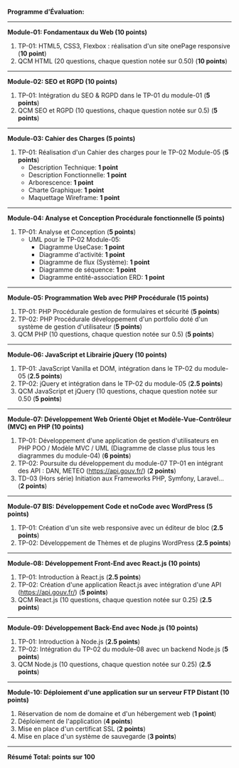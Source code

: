 **Programme d'Évaluation:**

---

**Module-01: Fondamentaux du Web (10 points)**
1. TP-01: HTML5, CSS3, Flexbox : réalisation d'un site onePage responsive (**10 point**)
3. QCM HTML (20 questions, chaque question notée sur 0.50) (**10 points**)

---

**Module-02: SEO et RGPD (10 points)**
1. TP-01: Intégration du SEO & RGPD dans le TP-01 du module-01 (**5 points**)
2. QCM SEO et RGPD (10 questions, chaque question notée sur 0.5) (**5 points**)

---

**Module-03: Cahier des Charges (5 points)**
1. TP-01: Réalisation d'un Cahier des charges pour le TP-02 Module-05 (**5 points**)
   - Description Technique: **1 point**
   - Description Fonctionnelle: **1 point**
   - Arborescence: **1 point**
   - Charte Graphique: **1 point**
   - Maquettage Wireframe: **1 point**

---

**Module-04: Analyse et Conception Procédurale fonctionnelle (5 points)**
1. TP-01: Analyse et Conception (**5 points**)
   - UML pour le TP-02 Module-05:
     - Diagramme UseCase: **1 point**
     - Diagramme d'activité: **1 point**
     - Diagramme de flux (Système): **1 point**
     - Diagramme de séquence: **1 point**
     - Diagramme entité-association ERD: **1 point**

---

**Module-05: Programmation Web avec PHP Procédurale (15 points)**
1. TP-01: PHP Procédurale gestion de formulaires et sécurité (**5 points**)
2. TP-02: PHP Procédurale développement d'un portfolio doté d'un système de gestion d'utilisateur  (**5 points**)
3. QCM PHP (10 questions, chaque question notée sur 0.5) (**5 points**)

---

**Module-06: JavaScript et Librairie jQuery (10 points)**
1. TP-01: JavaScript Vanilla et DOM, intégration dans le TP-02 du module-05 (**2.5 points**)
2. TP-02: jQuery et intégration dans le TP-02 du module-05 (**2.5 points**)
3. QCM JavaScript et jQuery (10 questions, chaque question notée sur 0.50 (**5 points**)

---

**Module-07: Développement Web Orienté Objet et Modèle-Vue-Contrôleur (MVC) en PHP (10 points)**
1. TP-01: Développement d'une application de gestion d'utilisateurs en PHP POO / Modèle MVC / UML (Diagramme de classe plus tous les diagrammes du module-04) (**6 points**)
2. TP-02: Poursuite du développement du module-07 TP-01 en intégrant des API : DAN, METEO (https://api.gouv.fr/) (**2 points**)
3. TD-03 (Hors série) Initiation aux Frameworks PHP, Symfony, Laravel... (**2 points**)

---

**Module-07 BIS: Développement Code et noCode avec WordPress (5 points)**
1. TP-01: Création d'un site web responsive avec un éditeur de bloc (**2.5 points**)
2. TP-02: Développement de Thèmes et de plugins WordPress (**2.5 points**)

---

**Module-08: Développement Front-End avec React.js (10 points)**
1. TP-01: Introduction à React.js (**2.5 points**)
2. TP-02: Création d'une application React.js avec intégration d'une API (https://api.gouv.fr/) (**5 points**)
3. QCM React.js (10 questions, chaque question notée sur 0.25) (**2.5 points**)

---

**Module-09: Développement Back-End avec Node.js (10 points)**
1. TP-01: Introduction à Node.js (**2.5 points**)
2. TP-02: Intégration du TP-02 du module-08 avec un backend Node.js (**5 points**)
3. QCM Node.js (10 questions, chaque question notée sur 0.25) (**2.5 points**)

---

**Module-10: Déploiement d'une application sur un serveur FTP Distant (10 points)**
1. Réservation de nom de domaine et d'un hébergement web (**1 point**)
2. Déploiement de l'application (**4 points**)
3. Mise en place d'un certificat SSL (**2 points**)
4. Mise en place d'un système de sauvegarde (**3 points**)

---

**Résumé Total: points sur 100**
